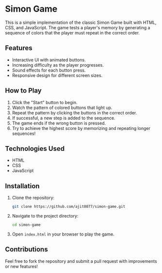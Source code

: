 # Simon Game

This is a simple implementation of the classic Simon Game built with HTML, CSS, and JavaScript. The game tests a player's memory by generating a sequence of colors that the player must repeat in the correct order.

## Features

- Interactive UI with animated buttons.
- Increasing difficulty as the player progresses.
- Sound effects for each button press.
- Responsive design for different screen sizes.

## How to Play

1. Click the "Start" button to begin.
2. Watch the pattern of colored buttons that light up.
3. Repeat the pattern by clicking the buttons in the correct order.
4. If successful, a new step is added to the sequence.
5. The game ends if the wrong button is pressed.
6. Try to achieve the highest score by memorizing and repeating longer sequences!

## Technologies Used

- HTML
- CSS
- JavaScript

## Installation

1. Clone the repository:
   ```sh
   git clone https://github.com/ajit0077/simon-game.git
   ```
2. Navigate to the project directory:
   ```sh
   cd simon-game
   ```
3. Open `index.html` in your browser to play the game.


## Contributions

Feel free to fork the repository and submit a pull request with improvements or new features!

